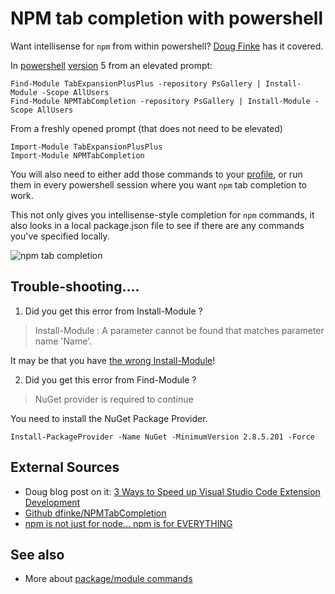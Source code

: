 # NPM tab completion with powershell

Want intellisense for `npm` from within powershell? [Doug Finke](http://dougfinke.com/blog/3-ways-to-speed-up-visual-studio-code-extension-development/) has it covered.

In [powershell](../powershell/01_summary.md) [version](../powershell/version.md) 5 from an elevated prompt:

    Find-Module TabExpansionPlusPlus -repository PsGallery | Install-Module -Scope AllUsers
    Find-Module NPMTabCompletion -repository PsGallery | Install-Module -Scope AllUsers

From a freshly opened prompt (that does not need to be elevated)
    
    Import-Module TabExpansionPlusPlus
    Import-Module NPMTabCompletion    

You will also need to either add those commands to your [profile](../powershell/create_profile.md), or run them in every powershell session where you want `npm` tab completion to work.

This not only gives you intellisense-style completion for `npm` commands, it also looks in a local package.json file to see if there are any commands you've specified locally.

![npm tab completion](NPMTabRun2.gif 'npm tab completion')

    

## Trouble-shooting....

1. Did you get this error from Install-Module ?

> Install-Module : A parameter cannot be found that matches parameter name 'Name'.
    
It may be that you have [the wrong Install-Module](../powershell/psget_conflicts_with_PowerShellGet.md)!



2. Did you get this error from Find-Module ?

> NuGet provider is required to continue

You need to install the NuGet Package Provider. 

    Install-PackageProvider -Name NuGet -MinimumVersion 2.8.5.201 -Force


## External Sources
    
 * Doug blog post on it: [3 Ways to Speed up Visual Studio Code Extension Development](http://dougfinke.com/blog/3-ways-to-speed-up-visual-studio-code-extension-development/)
 * [Github dfinke/NPMTabCompletion](https://github.com/dfinke/NPMTabCompletion)
 * [npm is not just for node... npm is for EVERYTHING](http://www.secretgeek.net/npm_tab)
    
## See also

 * More about [package/module commands](../powershell/module_commands.md)
